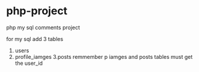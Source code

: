 # php-project
php my sql comments project

for my sql add 3 tables
1. users
2. profile_iamges
3.posts
 remmember p iamges and posts tables must get the user_id
